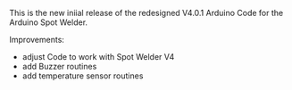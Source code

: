 This is the new iniial release of the redesigned V4.0.1 Arduino Code for the Arduino Spot Welder.

Improvements:
- adjust Code to work with Spot Welder V4
- add Buzzer routines
- add temperature sensor routines
